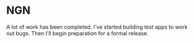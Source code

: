 # NGN

A lot of work has been completed. I've started building test apps to work out bugs.
Then I'll begin preparation for a formal release.